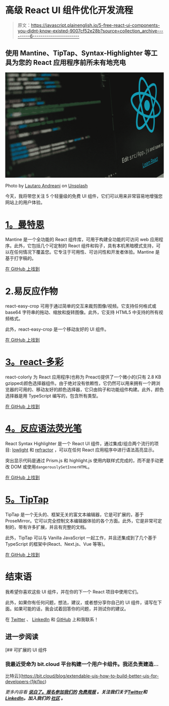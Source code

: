 # 高级 React UI 组件优化开发流程

> 原文：<https://javascript.plainenglish.io/5-free-react-ui-components-you-didnt-know-existed-9007cf52e28b?source=collection_archive---------6----------------------->

## 使用 Mantine、TipTap、Syntax-Highlighter 等工具为您的 React 应用程序前所未有地充电

![](img/123c65996fa796e00fd758921b335066.png)

Photo by [Lautaro Andreani](https://unsplash.com/@lautaroandreani?utm_source=medium&utm_medium=referral) on [Unsplash](https://unsplash.com?utm_source=medium&utm_medium=referral)

今天，我将带您关注 5 个轻量级的免费 UI 组件，它们可以用来非常容易地增强您网站上的用户体验。

# [1。曼特恩](https://mantine.dev)

Mantine 是一个全功能的 React 组件库，可用于构建全功能的可访问 web 应用程序。此外，它包括几个可定制的 React 组件和钩子，具有本机黑暗模式支持，可以在任何情况下覆盖您。它专注于可用性、可访问性和开发者体验。Mantine 是基于打字稿的。

[在 GitHub 上找到](https://github.com/mantinedev/mantine)

# 2.易反应作物

react-easy-crop 可用于通过简单的交互来裁剪图像/视频。它支持任何格式或 base64 字符串的拖动、缩放和旋转图像。此外，它支持 HTML5 中支持的所有视频格式。

此外，react-easy-crop 是一个移动友好的 UI 组件。

[在 GitHub 上找到](https://github.com/ricardo-ch/react-easy-crop)

# [3。react-多彩](https://omgovich.github.io/react-colorful/)

react-colorly 为 React 应用程序(也称为 Preact)提供了一个微小的(只有 2.8 KB gzipped)颜色选择器组件。由于绝对没有依赖性，它仍然可以用来拥有一个跨浏览器的可用的、移动友好的颜色选择器，它只由钩子和功能组件构建。此外，颜色选择器是用 TypeScript 编写的，包含所有类型。

[在 GitHub 上找到](https://github.com/omgovich/react-colorful)

# [4。反应语法荧光笔](https://react-syntax-highlighter.github.io/react-syntax-highlighter/demo/)

React Syntax Highlighter 是一个 React UI 组件，通过集成/组合两个流行的项目: [lowlight](https://github.com/wooorm/lowlight) 和 [refractor](https://github.com/wooorm/refractor) ，可以在任何 React 应用程序中进行语法高亮显示。

突出显示代码是通过 Prism.js 和 highlight.js 使用内联样式完成的，而不是手动更改 DOM 或使用`dangerouslySetInnerHTML`。

[在 GitHub 上找到](https://github.com/react-syntax-highlighter/react-syntax-highlighter)

# [5。TipTap](https://tiptap.dev)

TipTap 是一个无头的、框架无关的富文本编辑器，它是可扩展的，基于 ProseMirror。它可以完全控制文本编辑器体验的各个方面。此外，它是非常可定制的，带有许多扩展，并且有完整的文档。

此外，TipTap 可以与 Vanilla JavaScript 一起工作，并且还集成到了几个基于 TypeScript 的框架中(React、Next.js、Vue 等等)。

[在 GitHub 上找到](https://github.com/ueberdosis/tiptap)

# 结束语

我希望你喜欢这些 UI 组件，并在你的下一个 React 项目中使用它们。

此外，如果你有任何问题，想法，建议，或者想分享你自己的 UI 组件，请写在下面。如果可能的话，我会试着回答你的问题，并测试你的建议。

在 [Twitter](https://www.twitter.com/paulknulst) 、 [LinkedIn](https://www.linkedin.com/in/paulknulst/) 和 [GitHub](https://github.com/paulknulst) 上和我联系！

## 进一步阅读

[](https://bit.cloud/blog/extendable-uis-how-to-build-better-uis-for-developers-l1jkl1pc) [## 可扩展的 UI 组件

### 我最近受命为 bit.cloud 平台构建一个用户卡组件。我还负责建造…

比特云](https://bit.cloud/blog/extendable-uis-how-to-build-better-uis-for-developers-l1jkl1pc) 

*更多内容看* [***说白了。报名参加我们的***](https://plainenglish.io/) **[***免费周报***](http://newsletter.plainenglish.io/) *。关注我们关于*[***Twitter***](https://twitter.com/inPlainEngHQ)*和*[***LinkedIn***](https://www.linkedin.com/company/inplainenglish/)*。加入我们的* [***社区***](https://discord.gg/GtDtUAvyhW) *。***